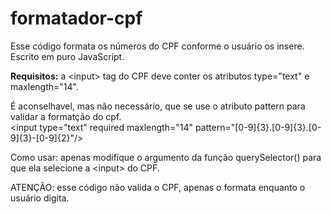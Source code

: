 # formatador-cpf
Esse código formata os números do CPF conforme o usuário os insere. Escrito em puro JavaScript.

<b>Requisitos:</b>
a \<input\> tag do CPF deve conter os atributos type="text" e maxlength="14".


É aconselhavel, mas não necessário, que se use o atributo pattern para validar a formatção do cpf.</br>
\<input type="text" required maxlength="14" pattern="[0-9]{3}.[0-9]{3}.[0-9]{3}-[0-9]{2}"/\>



Como usar:
apenas modifique o argumento da função querySelector() para que ela selecione a \<input\> do CPF.

ATENÇÃO: esse código não valida o CPF, apenas o formata enquanto o usuário digita.
